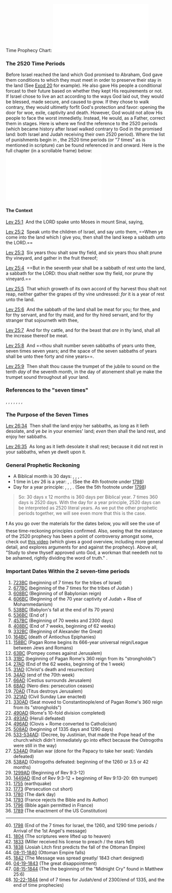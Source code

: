 Time Prophecy Chart:
![Time Prophecy Chart](Time%20Prophecy%20Chart.md)

### The 2520 Time Periods
Before Israel reached the land which God promised to Abraham, God gave them conditions to which they must meet in order to preserve their stay in the land (See [Exod 20](Exod%2020.md) for example). He also gave His people a conditional forcast to their future based on whether they kept His requirements or not. If Israel chose to live an act according to the ways God laid out, they would be blessed, made secure, and caused to grow. If they chose to walk contrary, they would ultimetly forfit God's protection and favor: opening the door for woe, exile, captivity and death. However, God would not allow His people to face the worst immedietly. Instead, He would, as a Father, correct them in stages. Here is where we find the reference to the 2520 periods (which became history after Israel walked contrary to God in the promised land: both Israel and Judah receiving their own 2520 period). Where the list of punishments begin in [](Lev%2026.md#14), the 2520 time periods (or "7 times" as is mentioned in scripture) can be found referenced in [](Lev%2026.md#%7CLeviticus%2026:18) and onward. Here is the full chapter (in a scrollable frame) below:
![Lev 26](Lev%2026.md)


#### The Context
[Lev 25:1](verseid:3.25.1)  And the LORD spake unto Moses in mount Sinai, saying,

[Lev 25:2](verseid:3.25.2)  Speak unto the children of Israel, and say unto them, ==When ye come into the land which I give you, then shall the land keep a sabbath unto the LORD.==

[Lev 25:3](verseid:3.25.3)  Six years thou shalt sow thy field, and six years thou shalt prune thy vineyard, and gather in the fruit thereof;

[Lev 25:4](verseid:3.25.4)  ==But in the seventh year shall be a sabbath of rest unto the land, a sabbath for the LORD: thou shalt neither sow thy field, nor prune thy vineyard.==

[Lev 25:5](verseid:3.25.5)  That which groweth of its own accord of thy harvest thou shalt not reap, neither gather the grapes of thy vine undressed: _for_ it is a year of rest unto the land.

[Lev 25:6](verseid:3.25.6)  And the sabbath of the land shall be meat for you; for thee, and for thy servant, and for thy maid, and for thy hired servant, and for thy stranger that sojourneth with thee,

[Lev 25:7](verseid:3.25.7)  And for thy cattle, and for the beast that _are_ in thy land, shall all the increase thereof be meat.

[Lev 25:8](verseid:3.25.8)  And ==thou shalt number seven sabbaths of years unto thee, seven times seven years; and the space of the seven sabbaths of years shall be unto thee forty and nine years==.

[Lev 25:9](verseid:3.25.9)  Then shalt thou cause the trumpet of the jubile to sound on the tenth _day_ of the seventh month, in the day of atonement shall ye make the trumpet sound throughout all your land.

### References to the "seven times"
[](Lev%2026.md#21), [](Lev%2026.md#24), [](Lev%2026.md#28), [](Dan%204.md#16), [](Dan%204.md#23), [](Dan%204.md#25), [](Dan%205.md#25), [](Dan%205.md#26)

### The Purpose  of the Seven Times
[Lev 26:34](verseid:3.26.34)  Then shall the land enjoy her sabbaths, as long as it lieth desolate, and ye _be_ in your enemies' land; _even_ then shall the land rest, and enjoy her sabbaths.

[Lev 26:35](verseid:3.26.35)  As long as it lieth desolate it shall rest; because it did not rest in your sabbaths, when ye dwelt upon it.

### General Prophetic Reckoning 
- A Biblical month is 30 days: [](Gen%207.md#11), [](Gen%207.md#24), [](Gen%208.md#3), [](Gen%208.md#4).
- 1 time in Lev 26 is a year: [](Lev%2025.md#8), [](Lev%2026.md#34). (See the 4th footnote under [1798](1798.md))
- Day for a year principle: [](Lev%2025.md#4), [](Num%2014.md#34), [](Ezek%204.md#6), [](Gen%2029.md#27). (See the 5th footnote under [1798](1798.md))
> So: 30 days x 12 months is 360 days per Biblical year. 7 times 360 days is 2520 days. With the day for a year principle, 2520 days can be interpreted as 2520 literal years. As we put the other prophetic periods together, we will see even more that this is the case.

❗ As you go over the materials for the dates below, you will see the use of these time-reckoning principles confirmed. Also, seeing that the existance of the 2520 prophecy has been a point of controversy amongst some, check out [this video](https://www.youtube.com/watch?v=J8XDUQ2fB28&list=PLz8q63xKec66zY8BlfOVo-6TN5u57rqqr&index=3) (which gives a good overview, including more general detail, and explores arguments for and against the prophecy). Above all, "Study to shew thyself approved unto God, a workman that needeth not to be ashamed, rightly dividing the word of truth." [](2%20Tim%202.md#15).  

### Important Dates Within the 2 seven-time periods
1. [723BC](723BC.md) (beginning of 7 times for the tribes of Israel)
2. [677BC](677BC.md) (beginning of the 7 times for the tribes of Judah )
3. [608BC](608BC.md) (Beginning of [](Jer%2029.md#10%7C70%20years) of Babylonian reign)
4. [606BC](606BC.md) (Beginning of the 70 year captivity of Judah + Rise of Mohammedanism)
5.  [538BC](538BC.md) (Babylon's fall at the end of its 70 years) 
6. [536BC](536BC.md) (End of [](Dan%209.md#2%7C70%20years%20for%20Judah))
8. [457BC](457BC.md) (Beginning of 70 weeks and 2300 days)
9. [408BC](408BC.md) (End of 7 weeks, beginning of 62 weeks) 
10. [332BC](332BC.md) (Beginning of Alexander the Great)
12. [164BC](164BC.md) (death of Antiochus Epiphanies)
13. [158BC](158BC.md) (Pagan Rome begins its 666-year universal reign/League between Jews and Romans)
14. [63BC](63BC.md) (Pompey comes against Jerusalem) 
15.  [31BC](31BC.md) (beginning of Pagan Rome's 360 reign from its "strongholds")
16. [27AD](27AD.md) (End of the 62 weeks, beginning of the 1 week)
17. [31AD](31AD.md) (Christ's death and resurrection)
18. [34AD](34AD.md) (end of the 70th week)
19. [66AD](66AD.md) (Cestius surrounds Jerusalem)
20. [68AD](68AD.md) (Nero dies: persecution ceases)
21. [70AD](70AD.md) (Titus destroys Jerusalem)
22. [321AD](321AD.md) (Civil Sunday Law enacted)
23. [330AD](330AD.md) (Seat moved to Constantinople/end of Pagan Rome's 360 reign from its "strongholds")
24. [490AD](490AD.md) (Rome's 10-fold division completed)
25. [493AD](493AD.md) (Heruli defeated)
26. [496AD](496AD.md) (Clovis + Rome converted to Catholicism)
27. [508AD](508AD.md) (beginning of 1335 days and 1290 days)
28. [533-534AD](533-534AD.md): (Decree, by Justinian, that made the Pope head of the church:which didn't immediately go into effect because the Ostrogoths were still in the way)
29. [534AD](534AD.md) (Italian war (done for the Papacy to take her seat): Vandals defeated)
30. [538AD](538AD.md) (Ostrogoths defeated: beginning of the 1260 or 3.5 or 42 months)
31. [1299AD](1299AD.md) (Beginning of Rev 9:3-12)
32. [1449AD](1449AD.md) (End of Rev 9:3-12 + beginning of Rev 9:13-20: 6th trumpet)
33. [1755](1755.md) (earthquake)
34. [1773](1773.md) (Persecution cut short)
35. [1780](1780.md) (The dark day) 
36. [1793](1793.md) (France rejects the Bible and its Author)
37. [1796](1796.md) (Bible again permitted in France)
38. [1789](1789.md) (The enactment of the US Constitution)
- - - 
40. [1798](1798.md) (End of the 7 times for Israel, the 1260, and 1290 time periods / Arrival of the 1st Angel's message)
41. [1804](1804.md) (The scriptures were lifted up to heaven)
42. [1833](1833.md) (Miller received his license to preach / the stars fell)
43. [1838](1838.md) (Josiah Litch first predicts the fall of the Ottoman Empire)
44. [08-11-1840](08-11-1840.md) (Ottoman Empire falls)
45. [1842](1842.md) (The Message was spread greatly/ 1843 chart designed)
46. [04-19-1843](04-19-1843.md) (The great disappointment)
47. [08-15-1844](08-15-1844.md) (The the beginning of the "Midnight Cry" found in Matthew 25:6)
48. [10-22-1844](10-22-1844.md) (end of 7 times for Judah/end of 2300/end of 1335, and the end of time prophecies)

